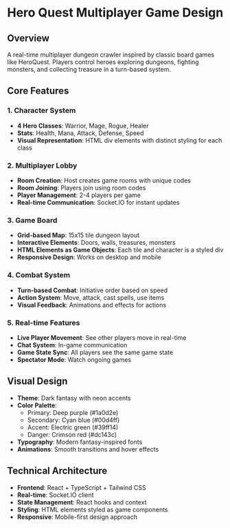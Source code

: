 # Hero Quest Multiplayer Game Design

## Overview
A real-time multiplayer dungeon crawler inspired by classic board games like HeroQuest. Players control heroes exploring dungeons, fighting monsters, and collecting treasure in a turn-based system.

## Core Features

### 1. Character System
- **4 Hero Classes**: Warrior, Mage, Rogue, Healer
- **Stats**: Health, Mana, Attack, Defense, Speed
- **Visual Representation**: HTML div elements with distinct styling for each class

### 2. Multiplayer Lobby
- **Room Creation**: Host creates game rooms with unique codes
- **Room Joining**: Players join using room codes
- **Player Management**: 2-4 players per game
- **Real-time Communication**: Socket.IO for instant updates

### 3. Game Board
- **Grid-based Map**: 15x15 tile dungeon layout
- **Interactive Elements**: Doors, walls, treasures, monsters
- **HTML Elements as Game Objects**: Each tile and character is a styled div
- **Responsive Design**: Works on desktop and mobile

### 4. Combat System
- **Turn-based Combat**: Initiative order based on speed
- **Action System**: Move, attack, cast spells, use items
- **Visual Feedback**: Animations and effects for actions

### 5. Real-time Features
- **Live Player Movement**: See other players move in real-time
- **Chat System**: In-game communication
- **Game State Sync**: All players see the same game state
- **Spectator Mode**: Watch ongoing games

## Visual Design
- **Theme**: Dark fantasy with neon accents
- **Color Palette**: 
  - Primary: Deep purple (#1a0d2e)
  - Secondary: Cyan blue (#00d4ff)
  - Accent: Electric green (#39ff14)
  - Danger: Crimson red (#dc143c)
- **Typography**: Modern fantasy-inspired fonts
- **Animations**: Smooth transitions and hover effects

## Technical Architecture
- **Frontend**: React + TypeScript + Tailwind CSS
- **Real-time**: Socket.IO client
- **State Management**: React hooks and context
- **Styling**: HTML elements styled as game components
- **Responsive**: Mobile-first design approach